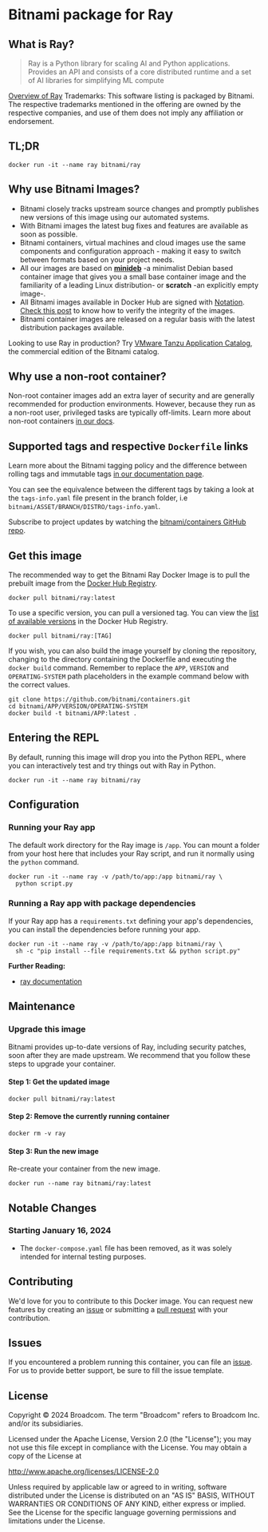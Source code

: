 # Bitnami package for Ray

## What is Ray?

> Ray is a Python library for scaling AI and Python applications. Provides an API  and consists of a core distributed runtime and a set of AI libraries for simplifying ML compute

[Overview of Ray](https://ray.io)
Trademarks: This software listing is packaged by Bitnami. The respective trademarks mentioned in the offering are owned by the respective companies, and use of them does not imply any affiliation or endorsement.

## TL;DR

```console
docker run -it --name ray bitnami/ray
```

## Why use Bitnami Images?

* Bitnami closely tracks upstream source changes and promptly publishes new versions of this image using our automated systems.
* With Bitnami images the latest bug fixes and features are available as soon as possible.
* Bitnami containers, virtual machines and cloud images use the same components and configuration approach - making it easy to switch between formats based on your project needs.
* All our images are based on [**minideb**](https://github.com/bitnami/minideb) -a minimalist Debian based container image that gives you a small base container image and the familiarity of a leading Linux distribution- or **scratch** -an explicitly empty image-.
* All Bitnami images available in Docker Hub are signed with [Notation](https://notaryproject.dev/). [Check this post](https://blog.bitnami.com/2024/03/bitnami-packaged-containers-and-helm.html) to know how to verify the integrity of the images.
* Bitnami container images are released on a regular basis with the latest distribution packages available.

Looking to use Ray in production? Try [VMware Tanzu Application Catalog](https://bitnami.com/enterprise), the commercial edition of the Bitnami catalog.

## Why use a non-root container?

Non-root container images add an extra layer of security and are generally recommended for production environments. However, because they run as a non-root user, privileged tasks are typically off-limits. Learn more about non-root containers [in our docs](https://docs.vmware.com/en/VMware-Tanzu-Application-Catalog/services/tutorials/GUID-work-with-non-root-containers-index.html).

## Supported tags and respective `Dockerfile` links

Learn more about the Bitnami tagging policy and the difference between rolling tags and immutable tags [in our documentation page](https://docs.vmware.com/en/VMware-Tanzu-Application-Catalog/services/tutorials/GUID-understand-rolling-tags-containers-index.html).

You can see the equivalence between the different tags by taking a look at the `tags-info.yaml` file present in the branch folder, i.e `bitnami/ASSET/BRANCH/DISTRO/tags-info.yaml`.

Subscribe to project updates by watching the [bitnami/containers GitHub repo](https://github.com/bitnami/containers).

## Get this image

The recommended way to get the Bitnami Ray Docker Image is to pull the prebuilt image from the [Docker Hub Registry](https://hub.docker.com/r/bitnami/ray).

```console
docker pull bitnami/ray:latest
```

To use a specific version, you can pull a versioned tag. You can view the [list of available versions](https://hub.docker.com/r/bitnami/ray/tags/) in the Docker Hub Registry.

```console
docker pull bitnami/ray:[TAG]
```

If you wish, you can also build the image yourself by cloning the repository, changing to the directory containing the Dockerfile and executing the `docker build` command. Remember to replace the `APP`, `VERSION` and `OPERATING-SYSTEM` path placeholders in the example command below with the correct values.

```console
git clone https://github.com/bitnami/containers.git
cd bitnami/APP/VERSION/OPERATING-SYSTEM
docker build -t bitnami/APP:latest .
```

## Entering the REPL

By default, running this image will drop you into the Python REPL, where you can interactively test and try things out with Ray in Python.

```console
docker run -it --name ray bitnami/ray
```

## Configuration

### Running your Ray app

The default work directory for the Ray image is `/app`. You can mount a folder from your host here that includes your Ray script, and run it normally using the `python` command.

```console
docker run -it --name ray -v /path/to/app:/app bitnami/ray \
  python script.py
```

### Running a Ray app with package dependencies

If your Ray app has a `requirements.txt` defining your app's dependencies, you can install the dependencies before running your app.

```console
docker run -it --name ray -v /path/to/app:/app bitnami/ray \
  sh -c "pip install --file requirements.txt && python script.py"
```

**Further Reading:**

* [ray documentation](https://ray.iodocs/)

## Maintenance

### Upgrade this image

Bitnami provides up-to-date versions of Ray, including security patches, soon after they are made upstream. We recommend that you follow these steps to upgrade your container.

#### Step 1: Get the updated image

```console
docker pull bitnami/ray:latest
```

#### Step 2: Remove the currently running container

```console
docker rm -v ray
```

#### Step 3: Run the new image

Re-create your container from the new image.

```console
docker run --name ray bitnami/ray:latest
```

## Notable Changes

### Starting January 16, 2024

* The `docker-compose.yaml` file has been removed, as it was solely intended for internal testing purposes.

## Contributing

We'd love for you to contribute to this Docker image. You can request new features by creating an [issue](https://github.com/bitnami/containers/issues) or submitting a [pull request](https://github.com/bitnami/containers/pulls) with your contribution.

## Issues

If you encountered a problem running this container, you can file an [issue](https://github.com/bitnami/containers/issues/new/choose). For us to provide better support, be sure to fill the issue template.

## License

Copyright &copy; 2024 Broadcom. The term "Broadcom" refers to Broadcom Inc. and/or its subsidiaries.

Licensed under the Apache License, Version 2.0 (the "License");
you may not use this file except in compliance with the License.
You may obtain a copy of the License at

<http://www.apache.org/licenses/LICENSE-2.0>

Unless required by applicable law or agreed to in writing, software
distributed under the License is distributed on an "AS IS" BASIS,
WITHOUT WARRANTIES OR CONDITIONS OF ANY KIND, either express or implied.
See the License for the specific language governing permissions and
limitations under the License.
